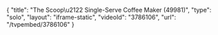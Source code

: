 {
    "title": "The Scoop\u2122 Single-Serve Coffee Maker (49981)",
    "type": "solo",
    "layout": "iframe-static",
    "videoId": "3786106",
    "url": "\/tvpembed\/3786106"
}